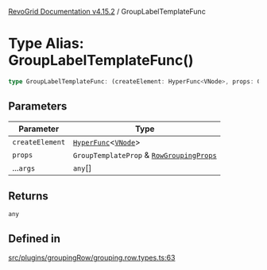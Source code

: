 [RevoGrid Documentation v4.15.2](README.md) / GroupLabelTemplateFunc

# Type Alias: GroupLabelTemplateFunc()

```ts
type GroupLabelTemplateFunc: (createElement: HyperFunc<VNode>, props: GroupTemplateProp & RowGroupingProps, ...args: any[]) => any;
```

## Parameters

| Parameter | Type |
| ------ | ------ |
| `createElement` | [`HyperFunc`](Interface.HyperFunc.md)\<[`VNode`](Interface.VNode.md)\> |
| `props` | `GroupTemplateProp` & [`RowGroupingProps`](TypeAlias.RowGroupingProps.md) |
| ...`args` | `any`[] |

## Returns

`any`

## Defined in

[src/plugins/groupingRow/grouping.row.types.ts:63](https://github.com/revolist/revogrid/blob/30cfedca97f5b42c948bd2668fa87c350d2411bd/src/plugins/groupingRow/grouping.row.types.ts#L63)
